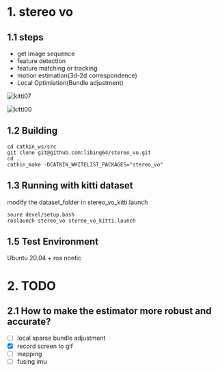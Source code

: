 # 1. stereo vo


## 1.1 steps
* get image sequence
* feature detection
* feature matching or tracking
* motion estimation(3d-2d correspondence)
* Local Optimiation(Bundle adjustment)


![kitti07](https://github.com/libing64/stereo_vo/blob/master/image/stereo_vo.gif)

![kitti00](https://github.com/libing64/stereo_vo/blob/master/image/kitti00_stereo_vo.png)

## 1.2 Building
```
cd catkin_ws/src
git clone git@github.com:libing64/stereo_vo.git
cd ..
catkin_make -DCATKIN_WHITELIST_PACKAGES="stereo_vo"
```
## 1.3 Running with kitti dataset
modify the dataset_folder in stereo_vo_kitti.launch 
```
soure devel/setup.bash
roslaunch stereo_vo stereo_vo_kitti.launch
```

## 1.5 Test Environment
Ubuntu 20.04 + ros noetic


# 2. TODO
## 2.1 How to make the estimator more robust and accurate?
- [ ] local sparse bundle adjustment
- [x] record screen to gif
- [ ] mapping
- [ ] fusing imu 
